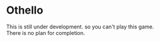 Othello
====

This is still under development. so you can't play this game.  
There is no plan for completion.

